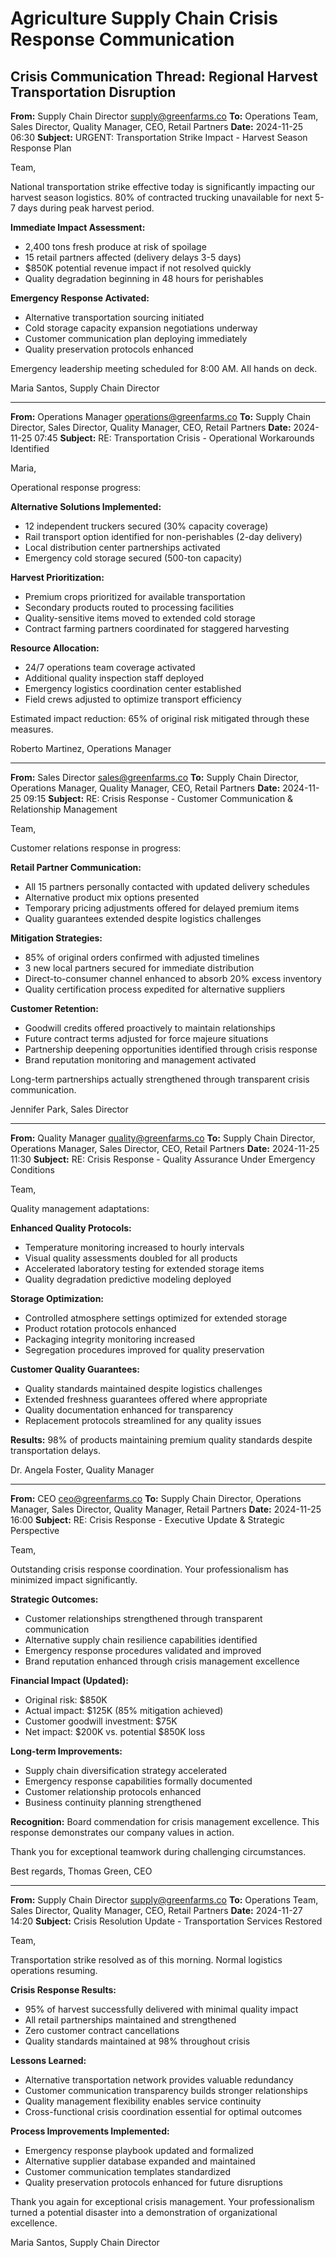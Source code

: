 # Agriculture Supply Chain Crisis Response Communication

## Crisis Communication Thread: Regional Harvest Transportation Disruption

**From:** Supply Chain Director <supply@greenfarms.co>
**To:** Operations Team, Sales Director, Quality Manager, CEO, Retail Partners
**Date:** 2024-11-25 06:30
**Subject:** URGENT: Transportation Strike Impact - Harvest Season Response Plan

Team,

National transportation strike effective today is significantly impacting our harvest season logistics. 80% of contracted trucking unavailable for next 5-7 days during peak harvest period.

**Immediate Impact Assessment:**
- 2,400 tons fresh produce at risk of spoilage
- 15 retail partners affected (delivery delays 3-5 days)
- $850K potential revenue impact if not resolved quickly
- Quality degradation beginning in 48 hours for perishables

**Emergency Response Activated:**
- Alternative transportation sourcing initiated
- Cold storage capacity expansion negotiations underway
- Customer communication plan deploying immediately
- Quality preservation protocols enhanced

Emergency leadership meeting scheduled for 8:00 AM. All hands on deck.

Maria Santos, Supply Chain Director

---

**From:** Operations Manager <operations@greenfarms.co>
**To:** Supply Chain Director, Sales Director, Quality Manager, CEO, Retail Partners
**Date:** 2024-11-25 07:45
**Subject:** RE: Transportation Crisis - Operational Workarounds Identified

Maria,

Operational response progress:

**Alternative Solutions Implemented:**
- 12 independent truckers secured (30% capacity coverage)
- Rail transport option identified for non-perishables (2-day delivery)
- Local distribution center partnerships activated
- Emergency cold storage secured (500-ton capacity)

**Harvest Prioritization:**
- Premium crops prioritized for available transportation
- Secondary products routed to processing facilities
- Quality-sensitive items moved to extended cold storage
- Contract farming partners coordinated for staggered harvesting

**Resource Allocation:**
- 24/7 operations team coverage activated
- Additional quality inspection staff deployed
- Emergency logistics coordination center established
- Field crews adjusted to optimize transport efficiency

Estimated impact reduction: 65% of original risk mitigated through these measures.

Roberto Martinez, Operations Manager

---

**From:** Sales Director <sales@greenfarms.co>
**To:** Supply Chain Director, Operations Manager, Quality Manager, CEO, Retail Partners
**Date:** 2024-11-25 09:15
**Subject:** RE: Crisis Response - Customer Communication & Relationship Management

Team,

Customer relations response in progress:

**Retail Partner Communication:**
- All 15 partners personally contacted with updated delivery schedules
- Alternative product mix options presented
- Temporary pricing adjustments offered for delayed premium items
- Quality guarantees extended despite logistics challenges

**Mitigation Strategies:**
- 85% of original orders confirmed with adjusted timelines
- 3 new local partners secured for immediate distribution
- Direct-to-consumer channel enhanced to absorb 20% excess inventory
- Quality certification process expedited for alternative suppliers

**Customer Retention:**
- Goodwill credits offered proactively to maintain relationships
- Future contract terms adjusted for force majeure situations
- Partnership deepening opportunities identified through crisis response
- Brand reputation monitoring and management activated

Long-term partnerships actually strengthened through transparent crisis communication.

Jennifer Park, Sales Director

---

**From:** Quality Manager <quality@greenfarms.co>
**To:** Supply Chain Director, Operations Manager, Sales Director, CEO, Retail Partners
**Date:** 2024-11-25 11:30
**Subject:** RE: Crisis Response - Quality Assurance Under Emergency Conditions

Team,

Quality management adaptations:

**Enhanced Quality Protocols:**
- Temperature monitoring increased to hourly intervals
- Visual quality assessments doubled for all products
- Accelerated laboratory testing for extended storage items
- Quality degradation predictive modeling deployed

**Storage Optimization:**
- Controlled atmosphere settings optimized for extended storage
- Product rotation protocols enhanced
- Packaging integrity monitoring increased
- Segregation procedures improved for quality preservation

**Customer Quality Guarantees:**
- Quality standards maintained despite logistics challenges
- Extended freshness guarantees offered where appropriate
- Quality documentation enhanced for transparency
- Replacement protocols streamlined for any quality issues

**Results:** 98% of products maintaining premium quality standards despite transportation delays.

Dr. Angela Foster, Quality Manager

---

**From:** CEO <ceo@greenfarms.co>
**To:** Supply Chain Director, Operations Manager, Sales Director, Quality Manager, Retail Partners
**Date:** 2024-11-25 16:00
**Subject:** RE: Crisis Response - Executive Update & Strategic Perspective

Team,

Outstanding crisis response coordination. Your professionalism has minimized impact significantly.

**Strategic Outcomes:**
- Customer relationships strengthened through transparent communication
- Alternative supply chain resilience capabilities identified
- Emergency response procedures validated and improved
- Brand reputation enhanced through crisis management excellence

**Financial Impact (Updated):**
- Original risk: $850K
- Actual impact: $125K (85% mitigation achieved)
- Customer goodwill investment: $75K
- Net impact: $200K vs. potential $850K loss

**Long-term Improvements:**
- Supply chain diversification strategy accelerated
- Emergency response capabilities formally documented
- Customer relationship protocols enhanced
- Business continuity planning strengthened

**Recognition:** Board commendation for crisis management excellence. This response demonstrates our company values in action.

Thank you for exceptional teamwork during challenging circumstances.

Best regards,
Thomas Green, CEO

---

**From:** Supply Chain Director <supply@greenfarms.co>
**To:** Operations Team, Sales Director, Quality Manager, CEO, Retail Partners
**Date:** 2024-11-27 14:20
**Subject:** Crisis Resolution Update - Transportation Services Restored

Team,

Transportation strike resolved as of this morning. Normal logistics operations resuming.

**Crisis Response Results:**
- 95% of harvest successfully delivered with minimal quality impact
- All retail partnerships maintained and strengthened
- Zero customer contract cancellations
- Quality standards maintained at 98% throughout crisis

**Lessons Learned:**
- Alternative transportation network provides valuable redundancy
- Customer communication transparency builds stronger relationships
- Quality management flexibility enables service continuity
- Cross-functional crisis coordination essential for optimal outcomes

**Process Improvements Implemented:**
- Emergency response playbook updated and formalized
- Alternative supplier database expanded and maintained
- Customer communication templates standardized
- Quality preservation protocols enhanced for future disruptions

Thank you again for exceptional crisis management. Your professionalism turned a potential disaster into a demonstration of organizational excellence.

Maria Santos, Supply Chain Director

